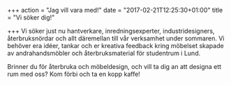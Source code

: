 +++
action = "Jag vill vara med!"
date = "2017-02-21T12:25:30+01:00"
title = "Vi söker dig!"

+++
Vi söker just nu hantverkare, inredningsexperter, industridesigners, återbruksnördar och allt däremellan till vår verksamhet under sommaren. Vi behöver era idéer, tankar och er kreativa feedback kring möbelset skapade av andrahandsmöbler och återbruksmaterial för studentrum i Lund.

Brinner du för återbruka och möbeldesign, och vill ta dig an att designa ett rum med oss? Kom förbi och ta en kopp kaffe!